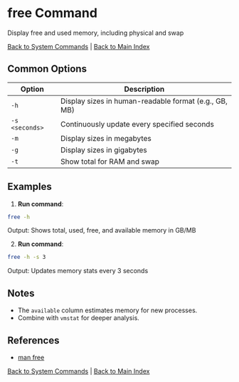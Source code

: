 # free Command

Display free and used memory, including physical and swap

[Back to System Commands](./index.md) | [Back to Main Index](../../README.md)

## Common Options

| Option | Description |
|--------|-------------|
| `-h` | Display sizes in human-readable format (e.g., GB, MB) |
| `-s <seconds>` | Continuously update every specified seconds |
| `-m` | Display sizes in megabytes |
| `-g` | Display sizes in gigabytes |
| `-t` | Show total for RAM and swap |

## Examples
1. **Run command**:
```bash
free -h
```
Output: Shows total, used, free, and available memory in GB/MB

2. **Run command**:
```bash
free -h -s 3
```
Output: Updates memory stats every 3 seconds


## Notes
- The `available` column estimates memory for new processes.
- Combine with `vmstat` for deeper analysis.

## References
- [man free](https://man7.org/linux/man-pages/man1/free.1.html)

[Back to System Commands](../index.md) | [Back to Main Index](../../README.md)